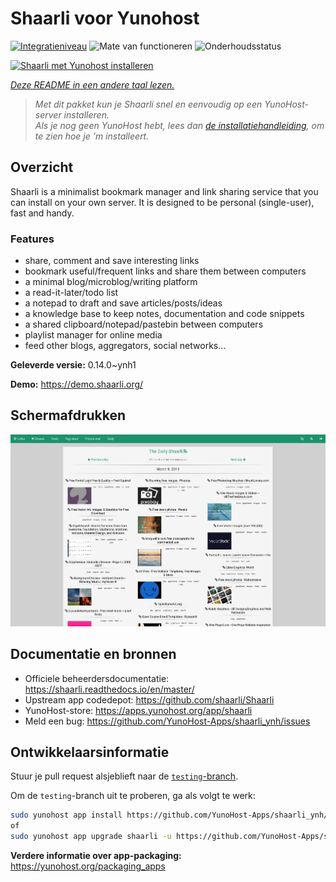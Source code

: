 <!--
NB: Deze README is automatisch gegenereerd door <https://github.com/YunoHost/apps/tree/master/tools/readme_generator>
Hij mag NIET handmatig aangepast worden.
-->

# Shaarli voor Yunohost

[![Integratieniveau](https://apps.yunohost.org/badge/integration/shaarli)](https://ci-apps.yunohost.org/ci/apps/shaarli/)
![Mate van functioneren](https://apps.yunohost.org/badge/state/shaarli)
![Onderhoudsstatus](https://apps.yunohost.org/badge/maintained/shaarli)

[![Shaarli met Yunohost installeren](https://install-app.yunohost.org/install-with-yunohost.svg)](https://install-app.yunohost.org/?app=shaarli)

*[Deze README in een andere taal lezen.](./ALL_README.md)*

> *Met dit pakket kun je Shaarli snel en eenvoudig op een YunoHost-server installeren.*  
> *Als je nog geen YunoHost hebt, lees dan [de installatiehandleiding](https://yunohost.org/install), om te zien hoe je 'm installeert.*

## Overzicht

Shaarli is a minimalist bookmark manager and link sharing service that you can install on your own server. It is designed to be personal (single-user), fast and handy.

### Features

- share, comment and save interesting links
- bookmark useful/frequent links and share them between computers
- a minimal blog/microblog/writing platform
- a read-it-later/todo list
- a notepad to draft and save articles/posts/ideas
- a knowledge base to keep notes, documentation and code snippets
- a shared clipboard/notepad/pastebin between computers
- playlist manager for online media
- feed other blogs, aggregators, social networks...


**Geleverde versie:** 0.14.0~ynh1

**Demo:** <https://demo.shaarli.org/>

## Schermafdrukken

![Schermafdrukken van Shaarli](./doc/screenshots/27wYsbC.png)

## Documentatie en bronnen

- Officiele beheerdersdocumentatie: <https://shaarli.readthedocs.io/en/master/>
- Upstream app codedepot: <https://github.com/shaarli/Shaarli>
- YunoHost-store: <https://apps.yunohost.org/app/shaarli>
- Meld een bug: <https://github.com/YunoHost-Apps/shaarli_ynh/issues>

## Ontwikkelaarsinformatie

Stuur je pull request alsjeblieft naar de [`testing`-branch](https://github.com/YunoHost-Apps/shaarli_ynh/tree/testing).

Om de `testing`-branch uit te proberen, ga als volgt te werk:

```bash
sudo yunohost app install https://github.com/YunoHost-Apps/shaarli_ynh/tree/testing --debug
of
sudo yunohost app upgrade shaarli -u https://github.com/YunoHost-Apps/shaarli_ynh/tree/testing --debug
```

**Verdere informatie over app-packaging:** <https://yunohost.org/packaging_apps>
